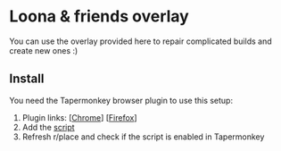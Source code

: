 # Loona & friends overlay 
  
You can use the overlay provided here to repair complicated builds and create new ones :) 
  
## Install
  
You need the Tapermonkey browser plugin to use this setup:
1.  Plugin links: [[Chrome](https://chrome.google.com/webstore/detail/tampermonkey/dhdgffkkebhmkfjojejmpbldmpobfkfo?hl=en)] [[Firefox](https://addons.mozilla.org/en-US/firefox/addon/violentmonkey/)]
 2. Add the [script](https://github.com/schop-rob/LoonaPlace/raw/main/userscript.user.js)
 3. Refresh r/place and check if the script is enabled in Tapermonkey
